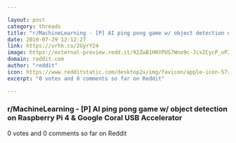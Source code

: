 ```yaml
---

layout: post
category: threads
title: "r/MachineLearning - [P] AI ping pong game w/ object detection on Raspberry Pi 4 &amp; Google Coral USB Accelerator"
date: 2019-07-29 12:12:27
link: https://vrhk.co/2GyrY24
image: https://external-preview.redd.it/92ZwB1HNYPUS7Wno9c-JcxZCycP_oP2DMq5slsIY_JE.jpg?auto=webp&s=5a5cc83d3d7537c32a4747ce46679888d66286e9
domain: reddit.com
author: "reddit"
icon: https://www.redditstatic.com/desktop2x/img/favicon/apple-icon-57x57.png
excerpt: "0 votes and 0 comments so far on Reddit"

---
```


### r/MachineLearning - [P] AI ping pong game w/ object detection on Raspberry Pi 4 &amp; Google Coral USB Accelerator

0 votes and 0 comments so far on Reddit